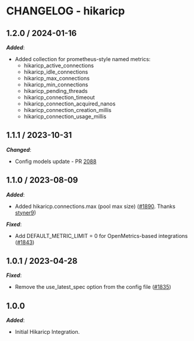 # CHANGELOG - hikaricp

## 1.2.0 / 2024-01-16

***Added***:

* Added collection for prometheus-style named metrics:
  * hikaricp_active_connections
  * hikaricp_idle_connections
  * hikaricp_max_connections
  * hikaricp_min_connections
  * hikaricp_pending_threads
  * hikaricp_connection_timeout
  * hikaricp_connection_acquired_nanos
  * hikaricp_connection_creation_millis
  * hikaricp_connection_usage_millis

## 1.1.1 / 2023-10-31

***Changed***:

* Config models update - PR [2088](https://github.com/DataDog/integrations-extras/pull/2088)

## 1.1.0 / 2023-08-09

***Added***:

* Added hikaricp.connections.max (pool max size) ([#1890](https://github.com/DataDog/integrations-extras/pull/1890). Thanks [styner9](https://github.com/styner9))

***Fixed***:

* Add DEFAULT_METRIC_LIMIT = 0 for OpenMetrics-based integrations ([#1843](https://github.com/DataDog/integrations-extras/pull/1843))

## 1.0.1 / 2023-04-28

***Fixed***:

* Remove the use_latest_spec option from the config file ([#1835](https://github.com/DataDog/integrations-extras/pull/1835))

## 1.0.0

***Added***:

* Initial Hikaricp Integration.
